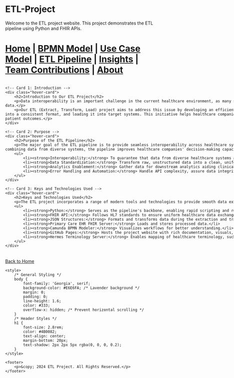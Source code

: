 # ETL-Project

Welcome to the ETL project website. This project demonstrates the ETL pipeline using Python and FHIR APIs.


[Home](index.md) | [BPMN Model](bpmn.md) | [Use Case Model](use_case.md) | [ETL Pipeline](etl_pipeline.md) | [Insights](insights.md) | [Team Contributions](team.md) | [About](about.md)
=======


<div style="display: flex; flex-direction: row; justify-content: space-between; gap: 5px; flex-wrap: wrap; margin: 20px auto; width: 1100%; max-width: 1200px;">

    <!-- Card 1: Introduction -->
    <div class="hover-card">
        <h2>Introduction to Our ETL Project</h2>
        <p>Data interoperability is an important challenge in the current healthcare environment, as many systems collect and handle a wide range of clinical and patient data.</p>
        <p>Our ETL (Extract, Transform, Load) project aims to address this issue by developing an efficient pipeline for extracting data from FHIR APIs, transforming it into a consistent format, and loading it into target systems. This initiative helps healthcare companies make informed decisions, expedite workflows, and improve patient outcomes.</p>
    </div>

    <!-- Card 2: Purpose -->
    <div class="hover-card">
        <h2>Purpose of the ETL Pipeline</h2>
        <p>The major goal of the ETL pipeline is to provide seamless interoperability across healthcare systems while assuring accurate and efficient data transmission. By combining data from diverse systems, the pipeline improves healthcare companies' decision-making capacity, analytics, and patient care results.</p>
        <ul>
            <li><strong>Interoperability:</strong> To guarantee that data from diverse healthcare systems are seamlessly integrated utilizing FHIR standards.</li>
            <li><strong>Data Standardization:</strong> Transform raw, unstructured data into a clean, uniform format.</li>
            <li><strong>Analytics Enablement:</strong> Gather data for downstream analytics aiding clinical decision-making and operational insights.</li>
            <li><strong>Error Handling and Automation:</strong> Handle API complexity, assure data integrity, and automate common activities to improve efficiency.</li>
        </ul>
    </div>

    <!-- Card 3: Keys and Technologies Used -->
    <div class="hover-card">
        <h2>Keys and Technologies Used</h2>
        <p>The ETL project incorporates a range of modern tools and technologies to provide smooth data extraction, transformation, and loading in the healthcare area.</p>
        <ul>
            <li><strong>Python:</strong> Serves as the pipeline's backbone, enabling rapid scripting and reliable error handling during API interactions.</li>
            <li><strong>FHIR API:</strong> Follows HL7 standards to ensure uniform healthcare data exchange.</li>
            <li><strong>JSON Structures:</strong> Formats and transforms data during the extraction and transformation stages.</li>
            <li><strong>Primary Care EHR FHIR Server:</strong> Loads and stores processed data.</li>
            <li><strong>Camunda BPMN Modeler:</strong> Visualizes workflows for better understanding.</li>
            <li><strong>GitHub Pages:</strong> Hosts the project website with rich documentation, visuals, and resources.</li>
            <li><strong>Hermes Terminology Server:</strong> Enables mapping of healthcare terminology, such as parent-child connections in SNOMED CT.</li>
        </ul>
    </div>

</div>

<style>
    /* Styling for Hover Cards */
    .hover-card {
        background: linear-gradient(135deg, #FDEBD0, #FAD7A0); /* Adjusted lighter gradient */
        padding: 20px;
        border-radius: 15px;
        box-shadow: 0 8px 16px rgba(0, 0, 0, 0.3);
        width: 80%; 
        min-width: 300px;
        transition: transform 0.3s ease, box-shadow 0.3s ease;
        font-family: 'Georgia', serif;
        color: #333;
        text-align: justify;
    }

    .hover-card h2 {
        color: #6A5ACD; /* Violet for headers */
        text-shadow: 2px 2px 5px rgba(0, 0, 0, 0.2);
        font-size: 1.5rem;
        margin-bottom: 15px;
        text-align: center;
    }

    .hover-card ul {
        margin-top: 10px;
        padding-left: 20px;
    }

    .hover-card ul li {
        margin-bottom: 10px;
    }

    .hover-card:hover {
    transform: translateY(-8px);
    box-shadow: 0 12px 20px rgba(0, 0, 0, 0.4); /* More subtle shadow on hover */
    }

    /* For responsive alignment */
        @media (max-width: 768px) {
        .hover-card {
        width: 90%; /* Optimized for smaller screens */
        }
    }

</style>


[Back to Home](index.md)

<html lang="en">
<head>
    <meta charset="UTF-8">
    <meta name="viewport" content="width=device-width, initial-scale=1.0">
    <title>ETL Project Overview</title>

    <style>
        /* General Styling */
        body {
            font-family: 'Georgia', serif;
            background-color: #E6E6FA; /* Lavender background */
            margin: 0;
            padding: 0;
            line-height: 1.6;
            color: #333;
            overflow-x: hidden; /* Prevent horizontal scrolling */
        }
        /* Header Styles */
        h1 {
            font-size: 2.8rem;
            color: #4B0082;
            text-align: center;
            margin-bottom: 20px;
            text-shadow: 2px 2px 5px rgba(0, 0, 0, 0.2);
        }
    </style>
</head>
<body>


    <footer>
        <p>&copy; 2024 ETL Project. All Rights Reserved.</p>
    </footer>

</body>
</html>


